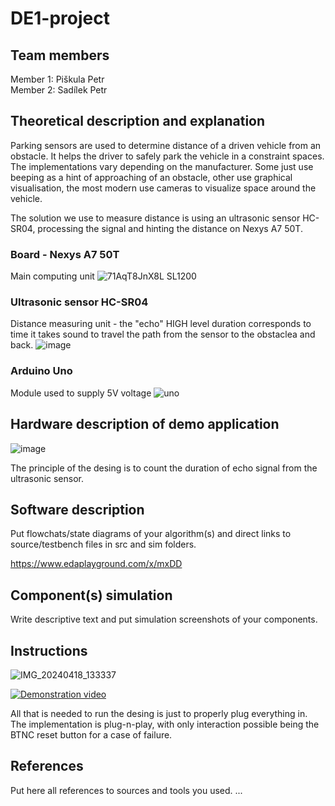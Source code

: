 # DE1-project
## Team members
Member 1: Piškula Petr <br>
Member 2: Sadílek Petr <br>


## Theoretical description and explanation
Parking sensors are used to determine distance of a driven vehicle from an obstacle. It helps the driver to safely park the vehicle in a constraint spaces. The implementations vary depending on the manufacturer. Some just use beeping as a hint of approaching of an obstacle, other use graphical visualisation, the most modern use cameras to visualize space around the vehicle.

The solution we use to measure distance is using an ultrasonic sensor HC-SR04, processing the signal and hinting the distance on Nexys A7 50T. <br>
### Board - Nexys A7 50T <br>
Main computing unit
![71AqT8JnX8L _SL1200_](https://github.com/404Sada/DE1-project/assets/165081418/67521a6f-28e0-482c-bca0-f23695782674)

### Ultrasonic sensor HC-SR04 <br>
Distance measuring unit - the "echo" HIGH level duration corresponds to time it takes sound to travel the path from the sensor to the obstaclea
and back.
![image](https://github.com/404Sada/DE1-project/assets/165081418/ecc7565a-74bc-4a62-b3e5-02c0126ec0f5)

### Arduino Uno <br>
Module used to supply 5V voltage
![uno](https://github.com/404Sada/DE1-project/assets/165081418/145b6cf9-d443-4fd2-a091-32dee3a8dc93)



## Hardware description of demo application
![image](https://github.com/404Sada/DE1-project/assets/165081418/bc8e02c2-bf69-4fb2-ab2c-92fd278ee579)

The principle of the desing is to count the duration of echo signal from the ultrasonic sensor. 


## Software description
Put flowchats/state diagrams of your algorithm(s) and direct links to source/testbench files in src and sim folders.

https://www.edaplayground.com/x/mxDD

## Component(s) simulation

Write descriptive text and put simulation screenshots of your components.

## Instructions
![IMG_20240418_133337](https://github.com/404Sada/DE1-project/assets/165081418/ba82e8d2-199a-4d60-abba-9fb0b2f06111)

[![Demonstration video](https://img.youtube.com/vi/YOUTUBE_VIDEO_ID_HERE/0.jpg)](https://www.youtube.com/watch?v=Bn0FmMMkb_M)

All that is needed to run the desing is just to properly plug everything in. The implementation is plug-n-play, with only interaction possible being the BTNC reset button for a case of failure.

## References
Put here all references to sources and tools you used.
...
